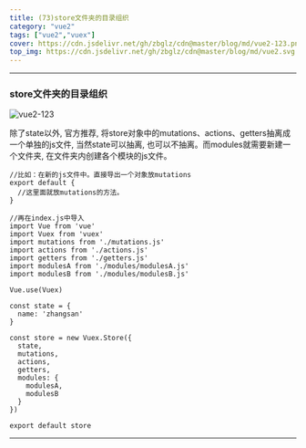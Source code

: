 ```yaml
---
title: (73)store文件夹的目录组织
category: "vue2"
tags: ["vue2","vuex"]
cover: https://cdn.jsdelivr.net/gh/zbglz/cdn@master/blog/md/vue2-123.png
top_img: https://cdn.jsdelivr.net/gh/zbglz/cdn@master/blog/md/vue2.svg
---
```


***

### store文件夹的目录组织

![vue2-123](https://cdn.jsdelivr.net/gh/zbglz/cdn@master/blog/md/vue2-123.png)

除了state以外, 官方推荐, 将store对象中的mutations、actions、getters抽离成一个单独的js文件, 当然state可以抽离, 也可以不抽离。而modules就需要新建一个文件夹, 在文件夹内创建各个模块的js文件。
    
    //比如：在新的js文件中。直接导出一个对象放mutations
    export default {
      //这里面就放mutations的方法。
    }
    
    //再在index.js中导入
    import Vue from 'vue'
    import Vuex from 'vuex'
    import mutations from './mutations.js'
    import actions from './actions.js'
    import getters from './getters.js'
    import modulesA from './modules/modulesA.js'
    import modulesB from './modules/modulesB.js'
    
    Vue.use(Vuex)
    
    const state = {
      name: 'zhangsan'
    }
    
    const store = new Vuex.Store({
      state,
      mutations,
      actions,
      getters,
      modules: {
        modulesA,
        modulesB
      }
    })
    
    export default store


***